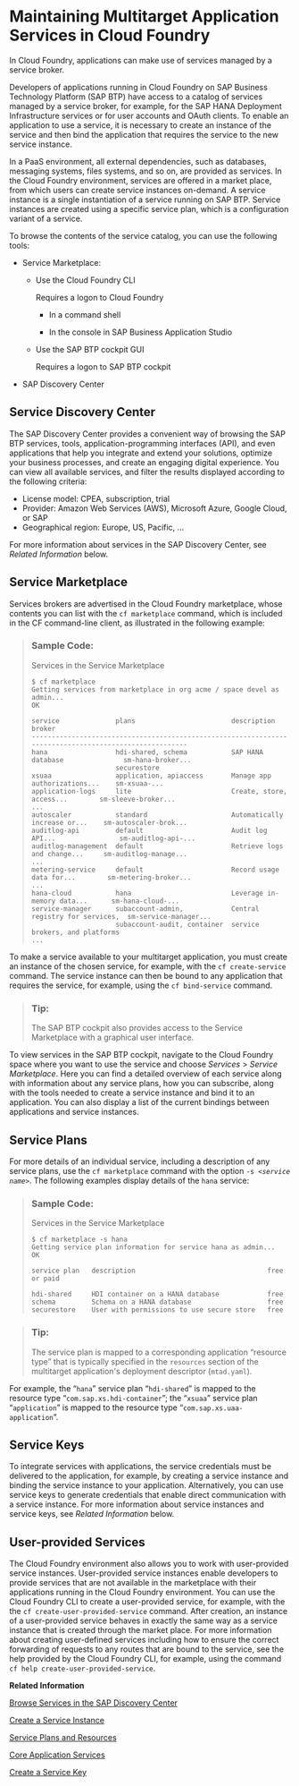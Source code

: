 <!-- loio33e3c5926feb4098a32edcaa7290c3d1 -->

# Maintaining Multitarget Application Services in Cloud Foundry

In Cloud Foundry, applications can make use of services managed by a service broker.

Developers of applications running in Cloud Foundry on SAP Business Technology Platform \(SAP BTP\) have access to a catalog of services managed by a service broker, for example, for the SAP HANA Deployment Infrastructure services or for user accounts and OAuth clients. To enable an application to use a service, it is necessary to create an instance of the service and then bind the application that requires the service to the new service instance.

In a PaaS environment, all external dependencies, such as databases, messaging systems, files systems, and so on, are provided as services. In the Cloud Foundry environment, services are offered in a market place, from which users can create service instances on-demand. A service instance is a single instantiation of a service running on SAP BTP. Service instances are created using a specific service plan, which is a configuration variant of a service.

To browse the contents of the service catalog, you can use the following tools:

-   Service Marketplace:
    -   Use the Cloud Foundry CLI

        Requires a logon to Cloud Foundry

        -   In a command shell

        -   In the console in SAP Business Application Studio

    -   Use the SAP BTP cockpit GUI

        Requires a logon to SAP BTP cockpit


-   SAP Discovery Center



<a name="loio33e3c5926feb4098a32edcaa7290c3d1__section_jjq_whw_gnb"/>

## Service Discovery Center

The SAP Discovery Center provides a convenient way of browsing the SAP BTP services, tools, application-programming interfaces \(API\), and even applications that help you integrate and extend your solutions, optimize your business processes, and create an engaging digital experience. You can view all available services, and filter the results displayed according to the following criteria:

-   License model: CPEA, subscription, trial
-   Provider: Amazon Web Services \(AWS\), Microsoft Azure, Google Cloud, or SAP
-   Geographical region: Europe, US, Pacific, ...

For more information about services in the SAP Discovery Center, see *Related Information* below.



<a name="loio33e3c5926feb4098a32edcaa7290c3d1__section_tw3_nzv_gnb"/>

## Service Marketplace

Services brokers are advertised in the Cloud Foundry marketplace, whose contents you can list with the `cf marketplace` command, which is included in the CF command-line client, as illustrated in the following example:

> ### Sample Code:  
> Services in the Service Marketplace
> 
> ```
> $ cf marketplace
> Getting services from marketplace in org acme / space devel as admin...
> OK
> 
> service              plans                        description                     broker
> -------------------------------------------------------------------------------------------------------
> hana                 hdi-shared, schema           SAP HANA database               sm-hana-broker...
>                      securestore
> xsuaa                application, apiaccess       Manage app authorizations...    sm-xsuaa-...
> application-logs     lite                         Create, store, access...        sm-sleeve-broker...
> ... 
> autoscaler           standard                     Automatically increase or...    sm-autoscaler-brok...
> auditlog-api         default                      Audit log API...                sm-auditlog-api-...
> auditlog-management  default                      Retrieve logs and change...     sm-auditlog-manage...
> ...
> metering-service     default                      Record usage data for...        sm-metering-broker...
> ...
> hana-cloud           hana                         Leverage in-memory data...      sm-hana-cloud-...
> service-manager      subaccount-admin,            Central registry for services,  sm-service-manager...
>                      subaccount-audit, container  service brokers, and platforms
> ...
> ```

To make a service available to your multitarget application, you must create an instance of the chosen service, for example, with the `cf create-service` command. The service instance can then be bound to any application that requires the service, for example, using the `cf bind-service` command.

> ### Tip:  
> The SAP BTP cockpit also provides access to the Service Marketplace with a graphical user interface.

To view services in the SAP BTP cockpit, navigate to the Cloud Foundry space where you want to use the service and choose *Services* \> *Service Marketplace*. Here you can find a detailed overview of each service along with information about any service plans, how you can subscribe, along with the tools needed to create a service instance and bind it to an application. You can also display a list of the current bindings between applications and service instances.



<a name="loio33e3c5926feb4098a32edcaa7290c3d1__section_xr1_jzv_gnb"/>

## Service Plans

For more details of an individual service, including a description of any service plans, use the `cf marketplace` command with the option <code>-s <i class="varname">&lt;service name&gt;</i></code>. The following examples display details of the `hana` service:

> ### Sample Code:  
> Services in the Service Marketplace
> 
> ```
> $ cf marketplace -s hana
> Getting service plan information for service hana as admin...
> OK
> 
> service plan   description                                 free or paid
> 
> hdi-shared     HDI container on a HANA database            free
> schema         Schema on a HANA database                   free
> securestore    User with permissions to use secure store   free
> ```

> ### Tip:  
> The service plan is mapped to a corresponding application “resource type” that is typically specified in the `resources` section of the multitarget application's deployment descriptor \(`mtad.yaml`\).

For example, the “`hana`” service plan “`hdi-shared`” is mapped to the resource type “`com.sap.xs.hdi-container`”; the “`xsuaa`” service plan “`application`” is mapped to the resource type “`com.sap.xs.uaa-application`”.



<a name="loio33e3c5926feb4098a32edcaa7290c3d1__section_szh_2zv_gnb"/>

## Service Keys

To integrate services with applications, the service credentials must be delivered to the application, for example, by creating a service instance and binding the service instance to your application. Alternatively, you can use service keys to generate credentials that enable direct communication with a service instance. For more information about service instances and service keys, see *Related Information* below.



<a name="loio33e3c5926feb4098a32edcaa7290c3d1__section_esc_1zv_gnb"/>

## User-provided Services

The Cloud Foundry environment also allows you to work with user-provided service instances. User-provided service instances enable developers to provide services that are not available in the marketplace with their applications running in the Cloud Foundry environment. You can use the Cloud Foundry CLI to create a user-provided service, for example, with the the `cf create-user-provided-service` command. After creation, an instance of a user-provided service behaves in exactly the same way as a service instance that is created through the market place. For more information about creating user-defined services including how to ensure the correct forwarding of requests to any routes that are bound to the service, see the help provided by the Cloud Foundry CLI, for example, using the command `cf help create-user-provided-service`.

**Related Information**  


[Browse Services in the SAP Discovery Center](https://discovery-center.cloud.sap/viewServices)

[Create a Service Instance](create-a-service-instance-355f3b1.md "Make a service instance available to applications.")

[Service Plans and Resources](service-plans-and-resources-0393ce3.md "A service plan is a particular type of service (for example, a database configuration) that is available for use.")

[Core Application Services](core-application-services-b0200e9.md "A selection of essential application services are available with the run-time platform.")

[Create a Service Key](create-a-service-key-26c3446.md "A service key generates credentials to that enable direct communication with a service instance.")

